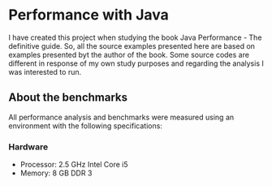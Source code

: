 # Performance with Java

I have created this project when studying the book Java Performance - The definitive guide. So, all the source examples presented here are based on examples presented byt the author of the book. Some source codes are different in response of my own study purposes and regarding the analysis I was interested to run.

## About the benchmarks

All performance analysis and benchmarks were measured using an environment with the following specifications:

### Hardware
- Processor: 2.5 GHz Intel Core i5
- Memory: 8 GB DDR 3

